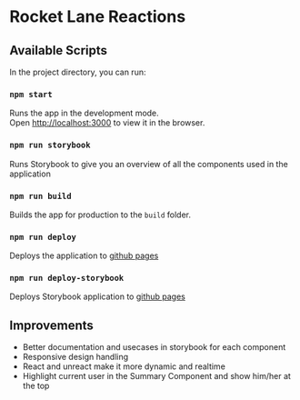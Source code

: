 # Rocket Lane Reactions


## Available Scripts

In the project directory, you can run:

### `npm start`

Runs the app in the development mode.\
Open [http://localhost:3000](http://localhost:3000) to view it in the browser.

### `npm run storybook`

Runs Storybook to give you an overview of all the components used in the application

### `npm run build`

Builds the app for production to the `build` folder.

### `npm run deploy`

Deploys the application to [github pages](https://ananthtpai.github.io/rocketlane-test?content_id=1)

### `npm run deploy-storybook`

Deploys Storybook application to [github pages](https://ananthtpai.github.io/rocketlane-storybook/)

## Improvements
* Better documentation and usecases in storybook for each component
* Responsive design handling
* React and unreact make it more dynamic and realtime
* Highlight current user in the Summary Component and show him/her at the top

